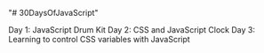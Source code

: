 "# 30DaysOfJavaScript" 

Day 1: JavaScript Drum Kit
Day 2: CSS and JavaScript Clock
Day 3: Learning to control CSS variables with JavaScript
